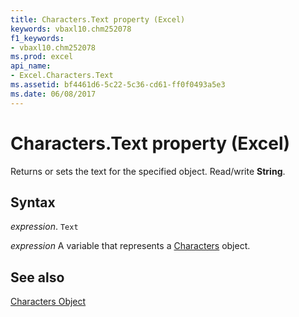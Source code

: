 ```yaml
---
title: Characters.Text property (Excel)
keywords: vbaxl10.chm252078
f1_keywords:
- vbaxl10.chm252078
ms.prod: excel
api_name:
- Excel.Characters.Text
ms.assetid: bf4461d6-5c22-5c36-cd61-ff0f0493a5e3
ms.date: 06/08/2017
---
```



# Characters.Text property (Excel)

Returns or sets the text for the specified object. Read/write  **String**.


## Syntax

_expression_. `Text`

_expression_ A variable that represents a [Characters](Excel.Characters.md) object.


## See also


[Characters Object](Excel.Characters.md)

